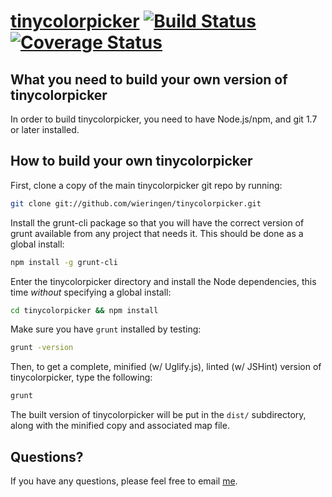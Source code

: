 [tinycolorpicker](http://baijs.com/tinycolorpicker) [![Build Status][travis-image]][travis-url] [![Coverage Status][coveralls-image]][coveralls-url]
==================================================

What you need to build your own version of tinycolorpicker
--------------------------------------

In order to build tinycolorpicker, you need to have Node.js/npm, and git 1.7 or later installed.


How to build your own tinycolorpicker
----------------------------

First, clone a copy of the main tinycolorpicker git repo by running:

```bash
git clone git://github.com/wieringen/tinycolorpicker.git
```

Install the grunt-cli package so that you will have the correct version of grunt available from any project that needs it. This should be done as a global install:

```bash
npm install -g grunt-cli
```

Enter the tinycolorpicker directory and install the Node dependencies, this time *without* specifying a global install:

```bash
cd tinycolorpicker && npm install
```

Make sure you have `grunt` installed by testing:

```bash
grunt -version
```

Then, to get a complete, minified (w/ Uglify.js), linted (w/ JSHint) version of tinycolorpicker, type the following:

```bash
grunt
```

The built version of tinycolorpicker will be put in the `dist/` subdirectory, along with the minified copy and associated map file.


Questions?
----------

If you have any questions, please feel free to email [me](mailto:wieringen@gmail.com).

[travis-image]: https://travis-ci.org/wieringen/tinycolorpicker.svg?branch=master
[travis-url]: https://travis-ci.org/wieringen/tinycolorpicker

[coveralls-image]: https://img.shields.io/coveralls/wieringen/tinycolorpicker/master.svg
[coveralls-url]: https://coveralls.io/r/wieringen/tinycolorpicker?branch=master


